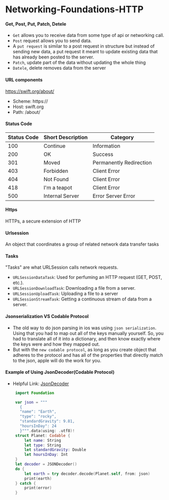 # Networking-Foundations-HTTP
#### Get, Post, Put, Patch, Detele
* `Get` allows you to receive data from some type of api or networking call. 
* `Post` request allows you to send data.
* A `put request` is similar to a post request in structure but instead of sending new data, a put request it meant to update existing data that has already been posted to the server.
* `Patch`, update part of the data without updating the whole thing
* `Datele`, delete removes data from the server

#### URL components
https://swift.org/about/
* Scheme: https://
* Host: swift.org
* Path: /about/

#### Status Code
| Status Code|	Short Description |	Category |
| ----- | -------- | ---------- |
| 100	| Continue | Information
| 200	| OK	| Success
| 301	| Moved | Permanently	Redirection
| 403	| Forbidden	| Client Error
| 404	| Not Found	| Client Error
| 418	| I'm a teapot	| Client Error
| 500	| Internal Server | Error	Server Error

#### Https
HTTPs, a secure extension of HTTP

#### Urlsession
An object that coordinates a group of related network data transfer tasks

#### Tasks
"Tasks" are what URLSession calls network requests.
* `URLSessionDataTask`: Used for perfuming an HTTP request (GET, POST, etc.).
* `URLSessionDownloadTask`: Downloading a file from a server.
* `URLSessionUploadTask`: Uploading a file to a server
* `URLSessionStreamTask`: Getting a continuous stream of data from a server.

#### Jsonserialization VS Codable Protocol
* The old way to do json parsing in ios was using `json serialization`. Using that you had to map out all of the keys manually yourself. So, you had to translate all of it into a dictionary, and then know exactly where the keys were and how they mapped out.
* But with the `new codable protocol`, as long as you create object that adheres to the protocol and has all of the properties that directly match to the json, apple will do the work for you.

#### Example of Using JsonDecoder(Codable Protocol)
* Helpful Link: [JsonDecoder](https://github.com/zijiazhai/parseJsonData)
   ```swift
    import Foundation

    var json = """
      {
      "name": "Earth",
      "type": "rocky",
      "standardGravity": 9.81,
      "hoursInDay": 24
      }""".data(using: .utf8)!
    struct Planet: Codable {
        let name: String
        let type: String
        let standardGravity: Double
        let hoursInDay: Int
    }
    let decoder = JSONDecoder()
    do {
        let earth = try decoder.decode(Planet.self, from: json)
        print(earth)
    } catch {
        print(error)
    }    
   ```
